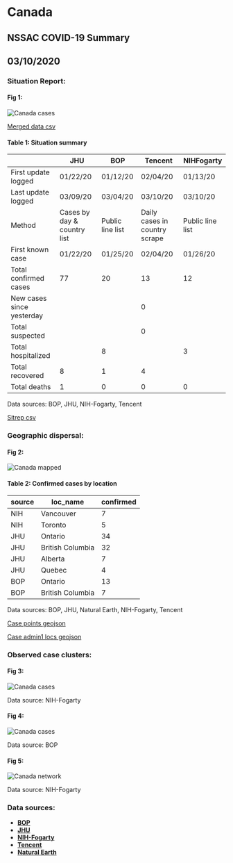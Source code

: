 # Canada
## NSSAC COVID-19 Summary
## 03/10/2020



### Situation Report:
#### Fig 1:
![Canada cases](../merged_histories/Canada_merged_histories.png)

[Merged data csv](https://github.com/SchlittDataSci/SchlittDataSci.github.io/blob/master/data/tables/Canada_merged_daily.csv)

#### Table 1: Situation summary


|                           | JHU                         | BOP              | Tencent                       | NIHFogarty       |
|---------------------------|-----------------------------|------------------|-------------------------------|------------------|
| First update logged       | 01/22/20                    | 01/12/20         | 02/04/20                      | 01/13/20         |
| Last update logged        | 03/09/20                    | 03/04/20         | 03/10/20                      | 03/10/20         |
| Method                    | Cases by day & country list | Public line list | Daily cases in country scrape | Public line list |
| First known case          | 01/22/20                    | 01/25/20         | 02/04/20                      | 01/26/20         |
| Total confirmed cases     | 77                          | 20               | 13                            | 12               |
| New cases since yesterday |                             |                  | 0                             |                  |
| Total suspected           |                             |                  | 0                             |                  |
| Total hospitalized        |                             | 8                |                               | 3                |
| Total recovered           | 8                           | 1                | 4                             |                  |
| Total deaths              | 1                           | 0                | 0                             | 0                |

Data sources: BOP, JHU, NIH-Fogarty, Tencent


[Sitrep csv](https://github.com/SchlittDataSci/SchlittDataSci.github.io/blob/master/data/tables/Canada_sitrep.csv)

### Geographic dispersal:
#### Fig 2:
![Canada mapped](../case_locs/Canada_case_locs.png)

#### Table 2: Confirmed cases by location


| source   | loc_name         |   confirmed |
|----------|------------------|-------------|
| NIH      | Vancouver        |           7 |
| NIH      | Toronto          |           5 |
| JHU      | Ontario          |          34 |
| JHU      | British Columbia |          32 |
| JHU      | Alberta          |           7 |
| JHU      | Quebec           |           4 |
| BOP      | Ontario          |          13 |
| BOP      | British Columbia |           7 |

Data sources: BOP, JHU, Natural Earth, NIH-Fogarty, Tencent


[Case points geojson](https://github.com/SchlittDataSci/SchlittDataSci.github.io/blob/master/data/shapes/Canada_case_locs.geojson)

[Case admin1 locs geojson](https://github.com/SchlittDataSci/SchlittDataSci.github.io/blob/master/data/shapes/Canada_admin1_locs.geojson)

### Observed case clusters:
#### Fig 3:
![Canada cases](../cluster_analysis/Canada_imported_cases_NIHFogarty.png)



Data source: NIH-Fogarty


#### Fig 4:
![Canada cases](../cluster_analysis/Canada_imported_cases_BOP.png)



Data source: BOP


#### Fig 5:
![Canada network](../autochthonous_networks/Canada_network.png)



Data source: NIH-Fogarty


### Data sources:
* **[BOP](https://github.com/beoutbreakprepared/nCoV2019)**
* **[JHU](https://github.com/CSSEGISandData/COVID-19)** 
* **[NIH-Fogarty](https://docs.google.com/spreadsheets/d/1jS24DjSPVWa4iuxuD4OAXrE3QeI8c9BC1hSlqr-NMiU/edit#gid=1187587451)** 
* **[Tencent](https://news.qq.com/zt2020/page/feiyan.htm)**
* **[Natural Earth](https://www.naturalearthdata.com/forums/forum/natural-earth-map-data/cultural-vectors/admin-1-states-provinces-and-their-boundaries/)**

<!-- Global site tag (gtag.js) - Google Analytics -->
<script async src="https://www.googletagmanager.com/gtag/js?id=UA-158816269-1"></script>
<script>
  window.dataLayer = window.dataLayer || [];
  function gtag(){dataLayer.push(arguments);}
  gtag('js', new Date());

  gtag('config', 'UA-158816269-1');
</script>